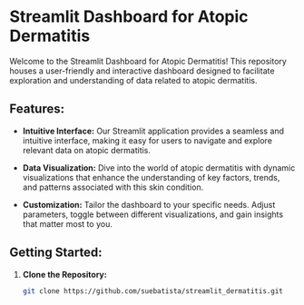 # Streamlit Dashboard for Atopic Dermatitis

Welcome to the Streamlit Dashboard for Atopic Dermatitis! This repository houses a user-friendly and interactive dashboard designed to facilitate exploration and understanding of data related to atopic dermatitis.

## Features:

- **Intuitive Interface:** Our Streamlit application provides a seamless and intuitive interface, making it easy for users to navigate and explore relevant data on atopic dermatitis.

- **Data Visualization:** Dive into the world of atopic dermatitis with dynamic visualizations that enhance the understanding of key factors, trends, and patterns associated with this skin condition.

- **Customization:** Tailor the dashboard to your specific needs. Adjust parameters, toggle between different visualizations, and gain insights that matter most to you.

## Getting Started:

1. **Clone the Repository:**
   ```bash
   git clone https://github.com/suebatista/streamlit_dermatitis.git
